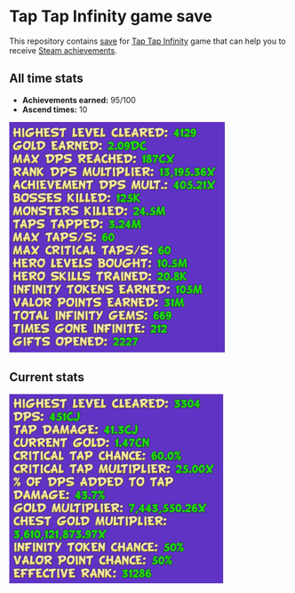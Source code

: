 # Tap Tap Infinity game save

This repository contains [save](./SAVE) for [Tap Tap Infinity](https://store.steampowered.com/app/380360/Tap_Tap_Infinity/) game that can help you to receive [Steam achievements](https://steamcommunity.com/stats/380360/achievements).

## All time stats

* **Achievements earned:** 95/100
* **Ascend times:** 10

![All time stats](./all-time-stats.png)

## Current stats

![Current stats](./current-stats.png)
